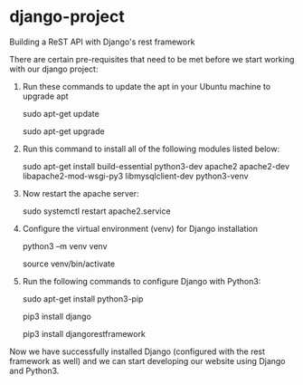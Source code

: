 # django-project
Building a ReST API with Django's rest framework

There are certain pre-requisites that need to be met before we start working with our django project:

1. Run these commands to update the apt in your Ubuntu machine to upgrade apt

    sudo apt-get update
    
    sudo apt-get upgrade
    
2. Run this command to install all of the following modules listed below:

    sudo apt-get install build-essential python3-dev apache2 apache2-dev libapache2-mod-wsgi-py3 libmysqlclient-dev python3-venv
    
3. Now restart the apache server:

    sudo systemctl restart apache2.service
    
4. Configure the virtual environment (venv) for Django installation

    python3 –m venv venv
    
    source venv/bin/activate
    
5. Run the following commands to configure Django with Python3:

    sudo apt-get install python3-pip

    pip3 install django

    pip3 install djangorestframework
    
Now we have successfully installed Django (configured with the rest framework as well) and we can start developing our website using Django and Python3.
